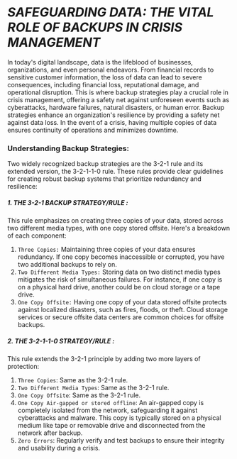 # *SAFEGUARDING DATA: THE VITAL ROLE OF BACKUPS IN CRISIS MANAGEMENT*
In today's digital landscape, data is the lifeblood of businesses, organizations, and even personal endeavors. From financial records to sensitive customer information, the loss of data can lead to severe consequences, including financial loss, reputational damage, and operational disruption. This is where backup strategies play a crucial role in crisis management, offering a safety net against unforeseen events such as cyberattacks, hardware failures, natural disasters, or human error.
Backup strategies enhance an organization's resilience by providing a safety net against data loss. In the event of a crisis, having multiple copies of data ensures continuity of operations and minimizes downtime.

### Understanding Backup Strategies:
Two widely recognized backup strategies are the 3-2-1 rule and its extended version, the 3-2-1-1-0 rule. These rules provide clear guidelines for creating robust backup systems that prioritize redundancy and resilience:

##### 1. THE 3-2-1 BACKUP STRATEGY/RULE :
This rule emphasizes on creating three copies of your data, stored across two different media types, with one copy stored offsite. 
Here's a breakdown of each component:
1. `Three Copies:` Maintaining three copies of your data ensures redundancy. If one copy becomes inaccessible or corrupted, you have two additional backups to rely on.
2. `Two Different Media Types:` Storing data on two distinct media types mitigates the risk of simultaneous failures. For instance, if one copy is on a physical hard drive, another could be on cloud storage or a tape drive.
3. `One Copy Offsite:` Having one copy of your data stored offsite protects against localized disasters, such as fires, floods, or theft. Cloud storage services or secure offsite data centers are common choices for offsite backups.

##### 2. THE 3-2-1-1-0 STRATEGY/RULE :
This rule extends the 3-2-1 principle by adding two more layers of protection:
1. `Three Copies`: Same as the 3-2-1 rule.
2. `Two Different Media Types`: Same as the 3-2-1 rule.
3. `One Copy Offsite`: Same as the 3-2-1 rule.
4. `One Copy Air-gapped or stored offline`: An air-gapped copy is completely isolated from the network, safeguarding it against cyberattacks and malware. This copy is typically stored on a physical medium like tape or removable drive and disconnected from the network after backup.
5. `Zero Errors`: Regularly verify and test backups to ensure their integrity and usability during a crisis.
